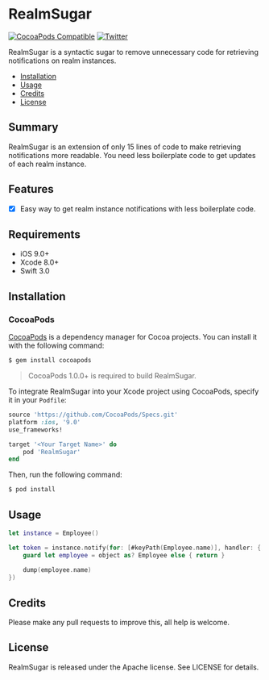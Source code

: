 # RealmSugar

[![CocoaPods Compatible](https://img.shields.io/cocoapods/p/RealmSugar.svg)](https://img.shields.io/cocoapods/p/RealmSugar.svg)
[![Twitter](https://img.shields.io/twitter/follow/nielskoole.svg?style=social&label=Follow)](http://twitter.com/nielskoole)

RealmSugar is a syntactic sugar to remove unnecessary code for retrieving notifications on realm instances.

- [Installation](#installation)
- [Usage](#usage)
- [Credits](#credits)
- [License](#license)

## Summary

RealmSugar is an extension of only 15 lines of code to make retrieving notifications more readable. You need less boilerplate code to get updates of each realm instance.

## Features

- [x] Easy way to get realm instance notifications with less boilerplate code.

## Requirements

- iOS 9.0+
- Xcode 8.0+
- Swift 3.0

## Installation

### CocoaPods

[CocoaPods](http://cocoapods.org) is a dependency manager for Cocoa projects. You can install it with the following command:

```bash
$ gem install cocoapods
```

> CocoaPods 1.0.0+ is required to build RealmSugar.

To integrate RealmSugar into your Xcode project using CocoaPods, specify it in your `Podfile`:

```ruby
source 'https://github.com/CocoaPods/Specs.git'
platform :ios, '9.0'
use_frameworks!

target '<Your Target Name>' do
    pod 'RealmSugar'
end
```

Then, run the following command:

```bash
$ pod install
```

## Usage

```swift
let instance = Employee()

let token = instance.notify(for: [#keyPath(Employee.name)], handler: { [weak self] (object) in
    guard let employee = object as? Employee else { return }
    
    dump(employee.name)
})
```

## Credits

Please make any pull requests to improve this, all help is welcome.


## License

RealmSugar is released under the Apache license. See LICENSE for details.
